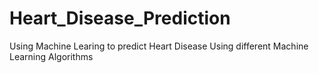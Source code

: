 # Heart_Disease_Prediction
Using Machine Learing to predict Heart Disease Using different Machine Learning Algorithms
